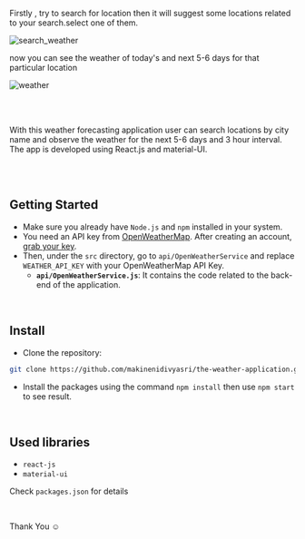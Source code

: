 Firstly , try to search for location then it will suggest some locations related to your search.select one of them.

![search_weather](https://github.com/makinenidivyasri/the-weather-application/assets/131615791/0c9fc2f3-f17c-401c-9e66-52c30279810a)


now you can see the weather of today's and next 5-6 days for that particular location 

![weather](https://github.com/makinenidivyasri/the-weather-application/assets/131615791/393615c7-7cb5-42b7-b712-5bd5f801b376)

<br/>
<br/>

With this weather forecasting application user can search locations by city name and observe the weather for the next 5-6 days and 3 hour interval.
<br />
The app is developed using React.js and material-UI.

<br/>



<br/>

## Getting Started

- Make sure you already have `Node.js` and `npm` installed in your system.
- You need an API key from [OpenWeatherMap](https://openweathermap.org/). After creating an account, [grab your key](https://home.openweathermap.org/api_keys).
- Then, under the `src` directory, go to `api/OpenWeatherService` and replace `WEATHER_API_KEY` with your OpenWeatherMap API Key.
  - **`api/OpenWeatherService.js`**: It contains the code related to the back-end of the application.

<br/>

## Install

- Clone the repository:

```bash
git clone https://github.com/makinenidivyasri/the-weather-application.git

```

- Install the packages using the command `npm install` then use `npm start` to see result.

<br/>

## Used libraries

- `react-js`
- `material-ui`

Check `packages.json` for details

<br/>

Thank You ☺
<br/>
